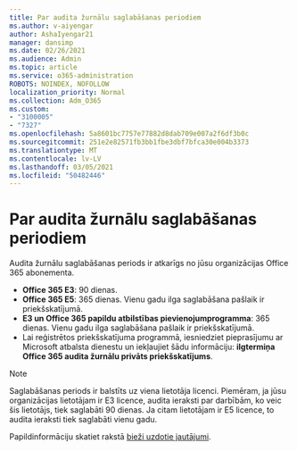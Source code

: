 ```yaml
---
title: Par audita žurnālu saglabāšanas periodiem
ms.author: v-aiyengar
author: AshaIyengar21
manager: dansimp
ms.date: 02/26/2021
ms.audience: Admin
ms.topic: article
ms.service: o365-administration
ROBOTS: NOINDEX, NOFOLLOW
localization_priority: Normal
ms.collection: Adm_O365
ms.custom:
- "3100005"
- "7327"
ms.openlocfilehash: 5a8601bc7757e77882d8dab709e007a2f6df3b0c
ms.sourcegitcommit: 251e2e82571fb3bb1fbe3dbf7bfca30e004b3373
ms.translationtype: MT
ms.contentlocale: lv-LV
ms.lasthandoff: 03/05/2021
ms.locfileid: "50482446"
---
```

# <a name="about-audit-logs-retention-periods"></a>Par audita žurnālu saglabāšanas periodiem

Audita žurnālu saglabāšanas periods ir atkarīgs no jūsu organizācijas Office 365 abonementa.

- **Office 365 E3**: 90 dienas.
- **Office 365 E5**: 365 dienas. Vienu gadu ilga saglabāšana pašlaik ir priekšskatījumā.
- **E3 un Office 365 papildu atbilstības pievienojumprogramma**: 365 dienas. Vienu gadu ilga saglabāšana pašlaik ir priekšskatījumā.
- Lai reģistrētos priekšskatījuma programmā, iesniedziet pieprasījumu ar Microsoft atbalsta dienestu un iekļaujiet šādu informāciju: **ilgtermiņa Office 365 audita žurnālu privāts priekšskatījums**.
> [!NOTE]
> Saglabāšanas periods ir balstīts uz viena lietotāja licenci. Piemēram, ja jūsu organizācijas lietotājam ir E3 licence, audita ieraksti par darbībām, ko veic šis lietotājs, tiek saglabāti 90 dienas. Ja citam lietotājam ir E5 licence, to audita ieraksti tiek saglabāti vienu gadu.

Papildinformāciju skatiet rakstā [bieži uzdotie jautājumi](https://go.microsoft.com/fwlink/?linkid=2115336).